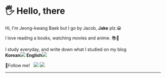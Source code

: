 <h1>🖐 Hello, there</h1>

<p>
 Hi, I'm Jeong-kwang Baek but I go by Jacob, <b>Jake</b> plz.😀
</p>
<p>
 I love reading a books, watching movies and anime. 📚🎥
</p>
<p>
 I study everyday, and write down what I studied on my blog<br/>
 <b>Korean</b><a href="https://https://velog.io/@jaykaybaek" target="_blank"><img src="https://img.shields.io/badge/blog-0291FF?style=flat-square&logo=Blogger&logoColor=white"/></a>
  <b>English</b><a href="https://https://jaykaybaek.github.io" target="_blank"><img src="https://img.shields.io/badge/blog-0291FF?style=flat-square&logo=Blogger&logoColor=white"/></a>
</p>
🎈Follow me!&nbsp&nbsp
<a href="https://https://velog.io/@jaykaybaek" target="_blank"><img src="https://img.shields.io/badge/blog-0291FF?style=flat-square&logo=Blogger&logoColor=white"/></a>
<a href="mailto:jaykaybaek@gmail.com"><img src="https://img.shields.io/badge/jaykaybaek@gmail.com-EA4335?style=flat-square&logo=Gmail&logoColor=white&link=mailto:jaykaybaek@gmail.com"/></a>
<hr/>
